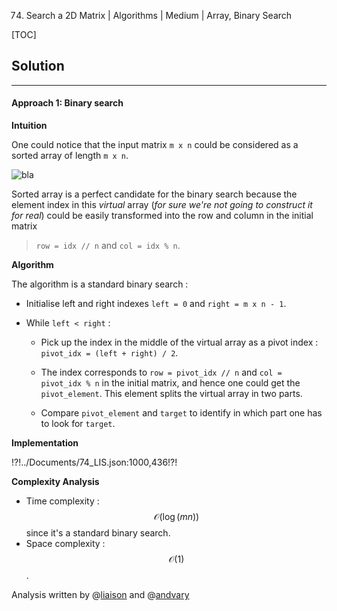 74. Search a 2D Matrix | Algorithms | Medium | Array, Binary Search

[TOC]

## Solution

---
   
#### Approach 1: Binary search

**Intuition**

One could notice that the input matrix `m x n` could be considered 
as a sorted array of length `m x n`.

![bla](../Figures/74/matrix2.png)

Sorted array is a perfect candidate for the binary search
because the element index in this _virtual_ array (_for sure we're 
not going to construct it for real_) could be easily
transformed into the row and column in the initial matrix

> `row = idx // n` and `col = idx % n`.

**Algorithm**

The algorithm is a standard binary search : 

* Initialise left and right indexes 
`left = 0` and `right = m x n - 1`.

* While `left < right` :

    * Pick up the index in the middle of the virtual array 
    as a pivot index : `pivot_idx = (left + right) / 2`.
    
    * The index corresponds to `row = pivot_idx // n` and
    `col = pivot_idx % n` in the initial matrix, and hence
    one could get the `pivot_element`.
    This element splits the virtual array in two parts. 
    
    * Compare `pivot_element` and `target` 
    to identify in which part one has to look for `target`.
        
**Implementation**

!?!../Documents/74_LIS.json:1000,436!?!



**Complexity Analysis**

* Time complexity : $$\mathcal{O}(\log(m n))$$ since it's a standard binary search. 
* Space complexity : $$\mathcal{O}(1)$$. 


Analysis written by @[liaison](https://leetcode.com/liaison/)
and @[andvary](https://leetcode.com/andvary/)
